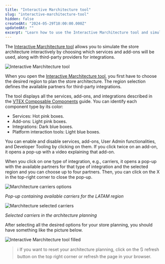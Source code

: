 ```yaml
---
title: "Interactive Marchitecture tool"
slug: "interactive-marchitecture-tool"
hidden: false
createdAt: "2024-05-29T10:00:00.000Z"
updatedAt: ""
excerpt: "Learn how to use the Interactive Marchitecture tool and simulate a composable VTEX store architecture."
---
```


The [Interactive Marchitecture tool](https://assets.vtex.com/4524045/) allows you to simulate the store architecture interactively by choosing which services and add-ons will be used, along with third-party providers for integrations.

![Interactive Marchitecture tool](https://cdn.jsdelivr.net/gh/vtexdocs/dev-portal-content@main/docs/guides/VTEX-Platform-Overview/Composability/interactive-marchitecture-tool.png)

When you open the [Interactive Marchitecture tool](https://assets.vtex.com/4524045/), you first have to choose the desired region to plan the store architecture. The region selection defines the available partners for third-party integrations.

The tool displays all the services, add-ons, and integrations described in the [VTEX Composable Components](https://developers.vtex.com/docs/guides/vtex-composable-components) guide. You can identify each component type by its color:

- Services: Hot pink boxes.
- Add-ons: Light pink boxes.
- Integrations: Dark blue boxes.
- Platform interaction tools: Light blue boxes.

You can enable and disable services, add-ons, User Admin functionalities, and Developer Tooling by clicking on them. If you click twice on an add-on, it opens a pop-up with a video explaining that add-on.

When you click on one type of integration, e.g., carriers, it opens a pop-up with the available partners for that type of integration and the selected region and you can choose up to four partners. Then, you can click on the X in the top-right corner to close the pop-up.

![Marchitecture carriers options](https://cdn.jsdelivr.net/gh/vtexdocs/dev-portal-content@main/docs/guides/VTEX-Platform-Overview/Composability/marchitecture-carriers-options.png)

*Pop-up containing available carriers for the LATAM region*

![Marchitecture selected carriers](https://cdn.jsdelivr.net/gh/vtexdocs/dev-portal-content@main/docs/guides/VTEX-Platform-Overview/Composability/marchitecture-selected-carriers.png)

*Selected carriers in the architecture planning*

After selecting all the desired options for your store planning, you should have something like the picture below.

![Interactive Marchitecture tool filled](https://cdn.jsdelivr.net/gh/vtexdocs/dev-portal-content@main/docs/guides/VTEX-Platform-Overview/Composability/marchitecture-filled.png)

> ℹ️ If you want to reset your architecture planning, click on the 🔃 refresh button on the top right corner or refresh the page in your browser.
